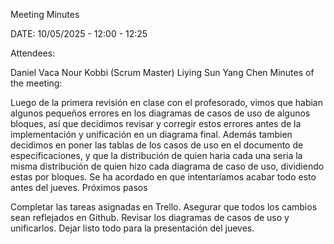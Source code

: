 Meeting Minutes

DATE: 10/05/2025 - 12:00 - 12:25

Attendees:

Daniel Vaca
Nour Kobbi (Scrum Master)
Liying Sun
Yang Chen
Minutes of the meeting:

Luego de la primera revisión en clase con el profesorado, vimos que habian algunos pequeños errores en los diagramas de casos de uso de algunos bloques, así que decidimos revisar y corregir estos errores antes de la implementación y unificación en un diagrama final.
Además tambien decidimos en poner las tablas de los casos de uso en el documento de especificaciones, y que la distribución de quien haria cada una seria la misma distribución de quien hizo cada diagrama de caso de uso, dividiendo estas por bloques.
Se ha acordado en que intentaríamos acabar todo esto antes del jueves.
Próximos pasos

Completar las tareas asignadas en Trello.
Asegurar que todos los cambios sean reflejados en Github.
Revisar los diagramas de casos de uso y unificarlos.
Dejar listo todo para la presentación del jueves.
